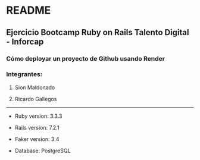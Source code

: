 # README
## Ejercicio Bootcamp Ruby on Rails Talento Digital - Inforcap

### Cómo deployar un proyecto de Github usando Render

### Integrantes:

1. Sion Maldonado

2. Ricardo Gallegos

---


* Ruby version: 3.3.3

* Rails version: 7.2.1

* Faker version: 3.4

* Database: PostgreSQL
